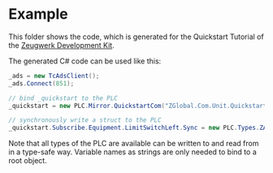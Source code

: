# Example

This folder shows the code, which is generated for the Quickstart Tutorial of the [Zeugwerk Development Kit](https://doc.zeugwerk.dev/).

The generated C# code can be used like this:

```cs
_ads = new TcAdsClient();
_ads.Connect(851);

// bind _quickstart to the PLC
_quickstart = new PLC.Mirror.QuickstartCom("ZGlobal.Com.Unit.Quickstart", _ads);

// synchronously write a struct to the PLC
_quickstart.Subscribe.Equipment.LimitSwitchLeft.Sync = new PLC.Types.ZApplication_DigitalComSubscribe { Enable = 0, Write = 1 };	
```

Note that all types of the PLC are available can be written to and read from in a type-safe way. Variable names as strings are only needed to bind to a root object.
